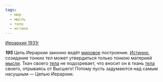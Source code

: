 ```yaml
---
tags:
  - мир
  - мысль
  - тело
  - истина
---
```


[Иерархия 1931г](https://127.0.0.1:4002/agni/1931)

___195___
Цепь Иерархии законно ведёт [мировое](../../../tags/#мир) построение. [Истинно](../../../tags/#истина), созидание тонких тел может утвердиться только тонкою материей [мысли](../../../tags/#мысль). Ткач своего [тела](../../../tags/#тело) не подозревает, что вносит он в ткань [тела](../../../tags/#тело) своего, отрываясь от Высшего! Потому пусть задумаются над самым насущным — Цепью Иерархии.   

